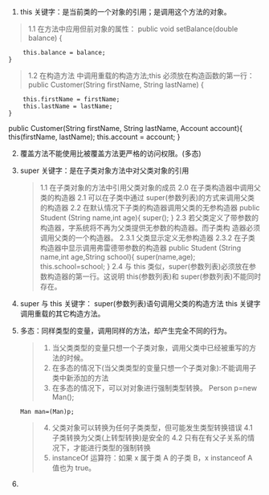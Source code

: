 1. this 关键字：是当前类的一个对象的引用；是调用这个方法的对象。

> 1.1 在方法中应用但前对象的属性：
> public void setBalance(double balance) {

    	this.balance = balance;
    }

> 1.2 在构造方法 中调用重载的构造方法;this 必须放在构造函数的第一行：
> public Customer(String firstName, String lastName) {

    	this.firstName = firstName;
    	this.lastName = lastName;
    }

public Customer(String firstName, String lastName, Account account){
this(firstName, lastName);
this.account = account;
}

2.  覆盖方法不能使用比被覆盖方法更严格的访问权限。(多态)

3.  super 关键字：是在子类对象方法中对父类对象的引用
    > 1.1 在子类对象的方法中引用父类对象的成员
    > 2.0 在子类构造器中调用父类的构造器
    > 2.1 可以在子类中通过 super(参数列表)的方式来调用父类的构造器
    > 2.2 在默认情况下子类的构造器调用父类的无参构造器
    > public Student (String name,int age){
        	super();
        }
    > 2.3 若父类定义了带参数的构造器，字系统将不再为父类提供无参数的构造器。而子类构 造器必须调用父类的一个构造器。
    > 2.3.1 父类显示定义无参构造器
    > 2.3.2 在子类构造器中显示调用弗雷德带参数的构造器
    > public Student (String name,int age,String school){
        		super(name,age);
        		this.school=school;
        	}
    > 2.4 与 this 类似，super(参数列表)必须放在参数构造器的第一行。这说明 this(参数列表)和 super(参数列表)不能同时存在。

4)  super 与 this 关键字：
    super(参数列表)语句调用父类的构造方法
    this 关键字调用重载的其它构造方法。

5)  多态：同样类型的变量，调用同样的方法，却产生完全不同的行为。

    > 1. 当父类类型的变量只想一个子类对象，调用父类中已经被重写的方法的时候。
    > 2. 在多态的情况下(当父类类型的变量只想一个子类对象):不能调用子类中新添加的方法
    > 3. 在多态的情况下，可以对对象进行强制类型转换。
    >    Person p=new Man();

        Man man=(Man)p;

    > 4. 父类对象可以转换为任何子类类型，但可能发生类型转换错误
    >    4.1 子类转换为父类(上转型转换)是安全的
    >    4.2 只有在有父子关系的情况下，才能进行类型的强制转换
    > 5. instanceOf 运算符：如果 x 属于类 A 的子类 B，x instanceof A 值也为 true。

6)
